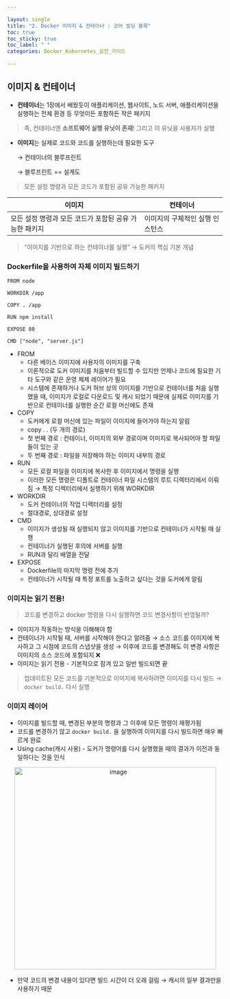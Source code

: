 ```yaml
---

layout: single
title: "2. Docker 이미지 & 컨테이너 : 코어 빌딩 블록"
toc: true
toc_sticky: true
toc_label: " "
categories: Docker_Kubernetes_실전_가이드

---
```


## 이미지 & 컨테이너

- **컨테이너**는 1장에서 배웠듯이 애플리케이션, 웹사이트, 노드 서버, 애플리케이션을 실행하는 전체 환경 등 무엇이든 포함하든 작은 패키지

> 즉, 컨테이너엔 **소프트웨어 실행 유닛이 존재**!
그리고 이 유닛을 사용자가 실행
> 
- **이미지**는 실제로 코드와 코드를 실행하는데 필요한 도구
    
    → 컨테이너의 블루프린트
    
    → 블루프린트 == 설계도 
    

> 모든 설정 명령과 모든 코드가 포함된 공유 가능한 패키지
> 

| 이미지 | 컨테이너 |
| --- | --- |
| 모든 설정 명령과 모든 코드가 포함된 공유 가능한 패키지 | 이미지의 구체적인 실행 인스턴스 |

> “이미지를 기반으로 하는 컨테이너를 실행”
→ 도커의 핵심 기본 개념
> 

### Dockerfile을 사용하여 자체 이미지 빌드하기

```docker
FROM node 

WORKDIR /app

COPY . /app

RUN npm install

EXPOSE 80

CMD ["node", "server.js"]
```

- FROM
    - 다른 베이스 이미지에 사용자의 이미지를 구축
    - 이론적으로 도커 이미지를 처음부터 빌드할 수 있지만 언제나 코드에 필요한 기타 도구와 같은 운영 체제 레이어가 필요
    - 시스템에 존재하거나 도커 허브 상의 이미지를 기반으로 컨테이너를 처음 실행했을 때, 이미지가 로컬로 다운로드 및 캐시 되었기 때문에 실제로 이미지를 기반으로 컨테이너를 실행한 순간 로컬 머신에도 존재
- COPY
    - 도커에게 로컬 머신에 있는 파일이 이미지에 들어가야 하는지 알림
    - copy . . (두 개의 경로)
    - 첫 번째 경로 : 컨테이너, 이미지의 외부 경로이며 이미지로 복사되어야 할 파일들이 있는 곳
    - 두 번째 경로 : 파일을 저장해야 하는 이미지 내부의 경로
- RUN
    - 모든 로컬 파일을 이미지에 복사한 후 이미지에서 명령을 실행
    - 이러한 모든 명령은 디폴트로 컨테이너 파일 시스템의 루트 디렉터리에서 이뤄짐 → 특정 디렉터리에서 실행하기 위해 WORKDIR
- WORKDIR
    - 도커 컨테이너의 작업 디렉터리를 설정
    - 절대경로, 상대경로 설정
- CMD
    - 이미지가 생성될 때 실행되지 않고 이미지를 기반으로 컨테이너가 시작될 때 실행
    - 컨테이너가 실행된 후의에 서버를 실행
    - RUN과 달리 배열을 전달
- EXPOSE
    - Dockerfile의 마지막 명령 전에 추가
    - 컨테이너가 시작될 때 특정 포트를 노출하고 싶다는 것을 도커에게 알림
    

### 이미지는 읽기 전용!

> 코드를 변경하고 docker 명령을 다시 실행하면 코드 변경사항이 반영될까?
> 
- 이미지가 작동하는 방식을 이해해야 함
- 컨테이너가 시작될 때, 서버를 시작해야 한다고 알려줌 → 소스 코드를 이미지에 복사하고 그 시점에 코드의 스냅샷을 생성 → 이후에 코드를 변경해도 이 변경 사항은 이미지의 소스 코드에 포함되지 ❌
- 이미지는 읽기 전용 - 기본적으로 잠겨 있고 일반 빌드되면 끝

> 업데이트된 모든 코드를 기본적으로 이미지에 복사하려면 이미지를 다시 빌드 →  `docker build.` 다시 실행
> 

### 이미지 레이어

- 이미지를 빌드할 때, 변경된 부분의 명령과 그 이후에 모든 명령이 재평가됨
- 코드를 변경하기 않고 `docker build.` 을 실행하여 이미지를 다시 빌드하면 매우 빠르게 완료
- Using cache(캐시 사용) - 도커가 명령어를 다시 실행했을 때의 결과가 이전과 동일하다는 것을 인식

<center><img width="471" alt="image" src="https://github.com/why-only-english/Programmers/assets/114092152/1a04b5c6-302b-4da5-8ef4-5ff4313c5e35"> </center>

- 만약 코드의 변경 내용이 있다면 빌드 시간이 더 오래 걸림 → 캐시의 일부 결과만을 사용하기 때문